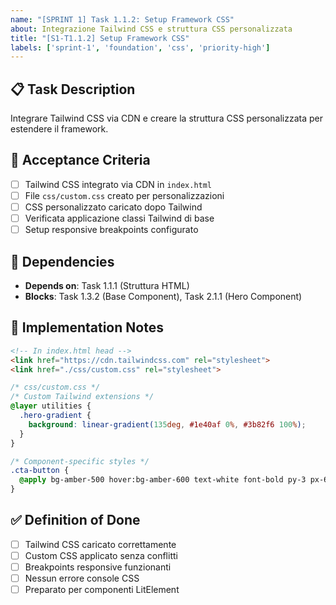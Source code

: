 ```yaml
---
name: "[SPRINT 1] Task 1.1.2: Setup Framework CSS"
about: Integrazione Tailwind CSS e struttura CSS personalizzata
title: "[S1-T1.1.2] Setup Framework CSS"
labels: ['sprint-1', 'foundation', 'css', 'priority-high']
---
```


## 📋 Task Description

Integrare Tailwind CSS via CDN e creare la struttura CSS personalizzata per estendere il framework.

## 🎯 Acceptance Criteria

- [ ] Tailwind CSS integrato via CDN in `index.html`
- [ ] File `css/custom.css` creato per personalizzazioni
- [ ] CSS personalizzato caricato dopo Tailwind
- [ ] Verificata applicazione classi Tailwind di base
- [ ] Setup responsive breakpoints configurato

## 🔗 Dependencies

- **Depends on**: Task 1.1.1 (Struttura HTML)
- **Blocks**: Task 1.3.2 (Base Component), Task 2.1.1 (Hero Component)

## 📝 Implementation Notes

```html
<!-- In index.html head -->
<link href="https://cdn.tailwindcss.com" rel="stylesheet">
<link href="./css/custom.css" rel="stylesheet">
```

```css
/* css/custom.css */
/* Custom Tailwind extensions */
@layer utilities {
  .hero-gradient {
    background: linear-gradient(135deg, #1e40af 0%, #3b82f6 100%);
  }
}

/* Component-specific styles */
.cta-button {
  @apply bg-amber-500 hover:bg-amber-600 text-white font-bold py-3 px-6 rounded-lg transition-colors;
}
```

## ✅ Definition of Done

- [ ] Tailwind CSS caricato correttamente
- [ ] Custom CSS applicato senza conflitti
- [ ] Breakpoints responsive funzionanti
- [ ] Nessun errore console CSS
- [ ] Preparato per componenti LitElement